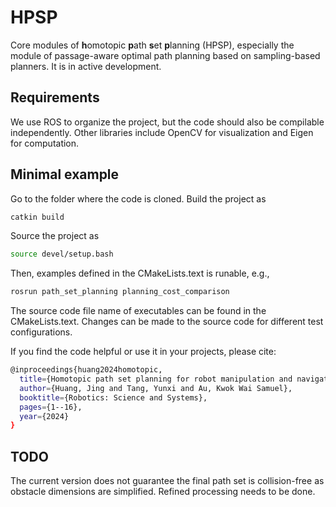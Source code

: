 # HPSP
Core modules of **h**omotopic **p**ath **s**et **p**lanning (HPSP), especially the module of passage-aware optimal path planning based on sampling-based planners. It is in active development.
## Requirements
We use ROS to organize the project, but the code should also be compilable independently. Other libraries include OpenCV for visualization and Eigen for computation.
## Minimal example
Go to the folder where the code is cloned. Build the project as
```sh
catkin build
```
Source the project as
```sh
source devel/setup.bash
```
Then, examples defined in the CMakeLists.text is runable, e.g.,
```sh
rosrun path_set_planning planning_cost_comparison
```
The source code file name of executables can be found in the CMakeLists.text. Changes can be made to the source code for different test configurations.

If you find the code helpful or use it in your projects, please cite:
```sh
@inproceedings{huang2024homotopic,
  title={Homotopic path set planning for robot manipulation and navigation},
  author={Huang, Jing and Tang, Yunxi and Au, Kwok Wai Samuel},
  booktitle={Robotics: Science and Systems},
  pages={1--16},
  year={2024}
}
```
## TODO
The current version does not guarantee the final path set is collision-free as obstacle dimensions are simplified. Refined processing needs to be done.
